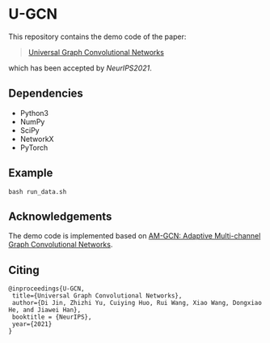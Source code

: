 # U-GCN
This repository contains the demo code of the paper:
>[Universal Graph Convolutional Networks](https://openreview.net/forum?id=MSXDyfli9vy)

which has been accepted by *NeurIPS2021*.
## Dependencies
* Python3
* NumPy
* SciPy
* NetworkX
* PyTorch

## Example
`bash run_data.sh`

## Acknowledgements
The demo code is implemented based on [AM-GCN: Adaptive Multi-channel Graph Convolutional Networks](https://dl.acm.org/doi/10.1145/3394486.3403177).
## Citing
    @inproceedings{U-GCN,
     title={Universal Graph Convolutional Networks},
     author={Di Jin, Zhizhi Yu, Cuiying Huo, Rui Wang, Xiao Wang, Dongxiao He, and Jiawei Han},
     booktitle = {NeurIPS},
     year={2021}
    }


